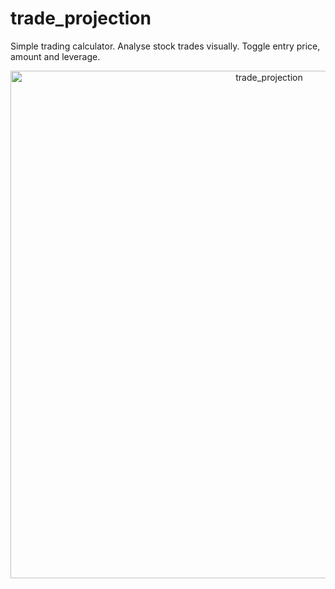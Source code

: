 # trade_projection

Simple trading calculator. Analyse stock trades visually. Toggle entry price, amount and leverage. 


<p align="center"> <img width="812" alt="trade_projection" src="https://user-images.githubusercontent.com/55981443/176219698-122fb77f-c028-4c54-8219-faebb3c1ec46.png"> </p>
